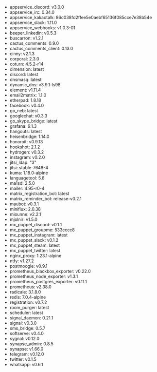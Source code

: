 * appservice_discord: v3.0.0
* appservice_irc: 0.34.0
* appservice_kakaotalk: 86c038fd2ffee5e0aebf65136f085cce7e38b54e
* appservice_slack: 1.11.0
* appservice_webhooks: v1.0.3-01
* beeper_linkedin: v0.5.3
* buscarron: v1.2.1
* cactus_comments: 0.9.0
* cactus_comments_client: 0.13.0
* cinny: v2.1.3
* corporal: 2.3.0
* coturn: 4.5.2-r14
* dimension: latest
* discord: latest
* dnsmasq: latest
* dynamic_dns: v3.9.1-ls98
* element: v1.11.4
* email2matrix: 1.1.0
* etherpad: 1.8.18
* facebook: v0.4.0
* go_neb: latest
* googlechat: v0.3.3
* go_skype_bridge: latest
* grafana: 9.1.3
* hangouts: latest
* heisenbridge: 1.14.0
* honoroit: v0.9.13
* hookshot: 2.1.2
* hydrogen: v0.3.2
* instagram: v0.2.0
* jitsi_ldap: "3"
* jitsi: stable-7648-4
* kuma: 1.18.0-alpine
* languagetool: 5.8
* ma1sd: 2.5.0
* mailer: 4.95-r0-4
* matrix_registration_bot: latest
* matrix_reminder_bot: release-v0.2.1
* maubot: v0.3.1
* miniflux: 2.0.38
* miounne: v2.2.1
* mjolnir: v1.5.0
* mx_puppet_discord: v0.1.1
* mx_puppet_groupme: 533cccc8
* mx_puppet_instagram: latest
* mx_puppet_slack: v0.1.2
* mx_puppet_steam: latest
* mx_puppet_twitter: latest
* nginx_proxy: 1.23.1-alpine
* ntfy: v1.27.2
* postmoogle: v0.9.1
* prometheus_blackbox_exporter: v0.22.0
* prometheus_node_exporter: v1.3.1
* prometheus_postgres_exporter: v0.11.1
* prometheus: v2.38.0
* radicale: 3.1.8.0
* redis: 7.0.4-alpine
* registration: v0.7.2
* room_purger: latest
* scheduler: latest
* signal_daemon: 0.21.1
* signal: v0.3.0
* sms_bridge: 0.5.7
* softserve: v0.4.0
* sygnal: v0.12.0
* synapse_admin: 0.8.5
* synapse: v1.66.0
* telegram: v0.12.0
* twitter: v0.1.5
* whatsapp: v0.6.1
